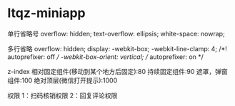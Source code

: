 # ltqz-miniapp

单行省略号
overflow: hidden;
text-overflow: ellipsis;
white-space: nowrap;

多行省略
overflow: hidden;
display: -webkit-box;
-webkit-line-clamp: 4;
/*! autoprefixer: off */
-webkit-box-orient: vertical;
/* autoprefixer: on */


z-index
相对固定组件(移动到某个地方后固定):80
持续固定组件:90
遮罩，弹窗组件:100
绝对顶层(微信打开提示):1000

权限
1：扫码核销权限
2：回复评论权限